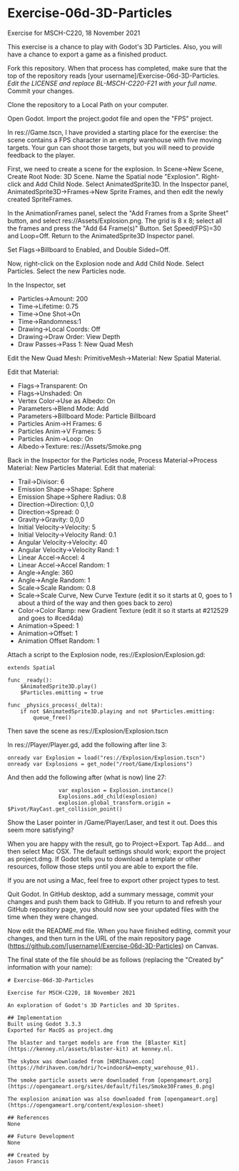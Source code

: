 # Exercise-06d-3D-Particles

Exercise for MSCH-C220, 18 November 2021

This exercise is a chance to play with Godot's 3D Particles. Also, you will have a chance to export a game as a finished product.

Fork this repository. When that process has completed, make sure that the top of the repository reads [your username]/Exercise-06d-3D-Particles. *Edit the LICENSE and replace BL-MSCH-C220-F21 with your full name.* Commit your changes.

Clone the repository to a Local Path on your computer.

Open Godot. Import the project.godot file and open the "FPS" project.

In res://Game.tscn, I have provided a starting place for the exercise: the scene contains a FPS character in an empty warehouse with five moving targets. Your gun can shoot those targets, but you will need to provide feedback to the player.

First, we need to create a scene for the explosion. In Scene->New Scene, Create Root Node: 3D Scene. Name the Spatial node "Explosion". Right-click and Add Child Node. Select AnimatedSprite3D. In the Inspector panel, AnimatedSprite3D->Frames->New Sprite Frames, and then edit the newly created SpriteFrames.

In the AnimationFrames panel, select the "Add Frames from a Sprite Sheet" button, and select res://Assets/Explosion.png. The grid is 8 x 8; select all the frames and press the "Add 64 Frame(s)" Button. Set Speed(FPS)=30 and Loop=Off. Return to the AnimatedSprite3D Inspector panel.

Set Flags->Billboard to Enabled, and Double Sided=Off.

Now, right-click on the Explosion node and Add Child Node. Select Particles. Select the new Particles node.

In the Inspector, set 
 - Particles->Amount: 200
 - Time->Lifetime: 0.75
 - Time->One Shot->On
 - Time->Randomness:1
 - Drawing->Local Coords: Off
 - Drawing->Draw Order: View Depth
 - Draw Passes->Pass 1: New Quad Mesh

Edit the New Quad Mesh: PrimitiveMesh->Material: New Spatial Material. 

Edit that Material: 

 - Flags->Transparent: On
 - Flags->Unshaded: On
 - Vertex Color->Use as Albedo: On
 - Parameters->Blend Mode: Add
 - Parameters->Billboard Mode: Particle Billboard
 - Particles Anim->H Frames: 6
 - Particles Anim->V Frames: 5
 - Particles Anim->Loop: On
 - Albedo->Texture: res://Assets/Smoke.png

Back in the Inspector for the Particles node, Process Material->Process Material: New Particles Material. Edit that material:

 - Trail->Divisor: 6
 - Emission Shape->Shape: Sphere
 - Emission Shape->Sphere Radius: 0.8
 - Direction->Direction: 0,1,0
 - Direction->Spread: 0
 - Gravity->Gravity: 0,0,0
 - Initial Velocity->Velocity: 5
 - Initial Velocity->Velocity Rand: 0.1
 - Angular Velocity->Velocity: 40
 - Angular Velocity->Velocity Rand: 1
 - Linear Accel->Accel: 4
 - Linear Accel->Accel Random: 1
 - Angle->Angle: 360
 - Angle->Angle Random: 1
 - Scale->Scale Random: 0.8
 - Scale->Scale Curve, New Curve Texture (edit it so it starts at 0, goes to 1 about a third of the way and then goes back to zero)
 - Color->Color Ramp: new Gradient Texture (edit it so it starts at #212529 and goes to #ced4da)
 - Animation->Speed: 1
 - Animation->Offset: 1
 - Animation Offset Random: 1

Attach a script to the Explosion node, res://Explosion/Explosion.gd:

```
extends Spatial

func _ready():
	$AnimatedSprite3D.play()
	$Particles.emitting = true

func _physics_process(_delta):
	if not $AnimatedSprite3D.playing and not $Particles.emitting:
		queue_free()

```

Then save the scene as res://Explosion/Explosion.tscn

In res://Player/Player.gd, add the following after line 3:
```
onready var Explosion = load("res://Explosion/Explosion.tscn")
onready var Explosions = get_node("/root/Game/Explosions")
```

And then add the following after (what is now) line 27:
```
				var explosion = Explosion.instance()
				Explosions.add_child(explosion)
				explosion.global_transform.origin = $Pivot/RayCast.get_collision_point()
```

Show the Laser pointer in /Game/Player/Laser, and test it out. Does this seem more satisfying?

When you are happy with the result, go to Project->Export. Tap Add… and then select Mac OSX. The default settings should work; export the project as project.dmg. If Godot tells you to download a template or other resources, follow those steps until you are able to export the file.

If you are not using a Mac, feel free to export other project types to test. 

Quit Godot. In GitHub desktop, add a summary message, commit your changes and push them back to GitHub. If you return to and refresh your GitHub repository page, you should now see your updated files with the time when they were changed.

Now edit the README.md file. When you have finished editing, commit your changes, and then turn in the URL of the main repository page (https://github.com/[username]/Exercise-06d-3D-Particles) on Canvas.

The final state of the file should be as follows (replacing the "Created by" information with your name):
```
# Exercise-06d-3D-Particles

Exercise for MSCH-C220, 18 November 2021

An exploration of Godot's 3D Particles and 3D Sprites.

## Implementation
Built using Godot 3.3.3
Exported for MacOS as project.dmg

The blaster and target models are from the [Blaster Kit](https://kenney.nl/assets/blaster-kit) at kenney.nl.

The skybox was downloaded from [HDRIhaven.com](https://hdrihaven.com/hdri/?c=indoor&h=empty_warehouse_01).

The smoke particle assets were downloaded from [opengameart.org](https://opengameart.org/sites/default/files/Smoke30Frames_0.png)

The explosion animation was also downloaded from [opengameart.org](https://opengameart.org/content/explosion-sheet)

## References
None

## Future Development
None

## Created by 
Jason Francis
```